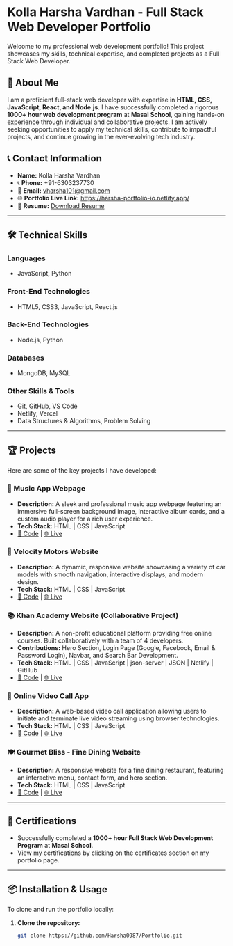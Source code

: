 # Kolla Harsha Vardhan - Full Stack Web Developer Portfolio

Welcome to my professional web development portfolio! This project showcases my skills, technical expertise, and completed projects as a Full Stack Web Developer.

## 📖 About Me
I am a proficient full-stack web developer with expertise in **HTML, CSS, JavaScript, React, and Node.js**. I have successfully completed a rigorous **1000+ hour web development program** at **Masai School**, gaining hands-on experience through individual and collaborative projects. I am actively seeking opportunities to apply my technical skills, contribute to impactful projects, and continue growing in the ever-evolving tech industry.

## 📞 Contact Information
- **Name:** Kolla Harsha Vardhan
- 📞 **Phone:** +91-6303237730
- 📧 **Email:** [vharsha101@gmail.com](mailto:vharsha101@gmail.com)
- 🌐 **Portfolio Live Link:** https://harsha-portfolio-io.netlify.app/
- 📄 **Resume:** [Download Resume](https://your-resume-link)

---

## 🛠️ Technical Skills
### **Languages**
- JavaScript, Python

### **Front-End Technologies**
- HTML5, CSS3, JavaScript, React.js

### **Back-End Technologies**
- Node.js, Python

### **Databases**
- MongoDB, MySQL

### **Other Skills & Tools**
- Git, GitHub, VS Code
- Netlify, Vercel
- Data Structures & Algorithms, Problem Solving

---

## 🏆 Projects
Here are some of the key projects I have developed:

### 🎵 Music App Webpage
- **Description:** A sleek and professional music app webpage featuring an immersive full-screen background image, interactive album cards, and a custom audio player for a rich user experience.
- **Tech Stack:** HTML | CSS | JavaScript
- [🔗 Code](https://github.com/Harsha0987/Music-App-Webpage.git) | [🌐 Live](https://pro-music-app.netlify.app/)

### 🚗 Velocity Motors Website
- **Description:** A dynamic, responsive website showcasing a variety of car models with smooth navigation, interactive displays, and modern design.
- **Tech Stack:** HTML | CSS | JavaScript
- [🔗 Code](https://github.com/Harsha0987/Velocity-Motors.git) | [🌐 Live](https://ve-motors.netlify.app/)

### 📚 Khan Academy Website (Collaborative Project)
- **Description:** A non-profit educational platform providing free online courses. Built collaboratively with a team of 4 developers.
- **Contributions:** Hero Section, Login Page (Google, Facebook, Email & Password Login), Navbar, and Search Bar Development.
- **Tech Stack:** HTML | CSS | JavaScript | json-server | JSON | Netlify | GitHub
- [🔗 Code](https://github.com/Harsha0987/Khan-Academy.git) | [🌐 Live](https://khan-academy-clone.netlify.app/)

### 🎥 Online Video Call App
- **Description:** A web-based video call application allowing users to initiate and terminate live video streaming using browser technologies.
- **Tech Stack:** HTML | CSS | JavaScript
- [🔗 Code](https://github.com/Harsha0987/Online-Video-Call-App.git) | [🌐 Live](https://online-video-call.netlify.app/)

### 🍽️ Gourmet Bliss - Fine Dining Website
- **Description:** A responsive website for a fine dining restaurant, featuring an interactive menu, contact form, and hero section.
- **Tech Stack:** HTML | CSS | JavaScript
- [🔗 Code](https://github.com/Harsha0987/Gourmet-Bliss.git) | [🌐 Live](https://gourmet-bliss.netlify.app/)

---

## 📜 Certifications
- Successfully completed a **1000+ hour Full Stack Web Development Program** at **Masai School**.
- View my certifications by clicking on the certificates section on my portfolio page.

---

## 📦 Installation & Usage
To clone and run the portfolio locally:

1. **Clone the repository:**
   ```bash
   git clone https://github.com/Harsha0987/Portfolio.git
